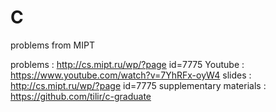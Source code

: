 # C

problems from MIPT

problems : http://cs.mipt.ru/wp/?page id=7775
Youtube : https://www.youtube.com/watch?v=7YhRFx-oyW4
slides : http://cs.mipt.ru/wp/?page id=7775
supplementary materials : https://github.com/tilir/c-graduate

